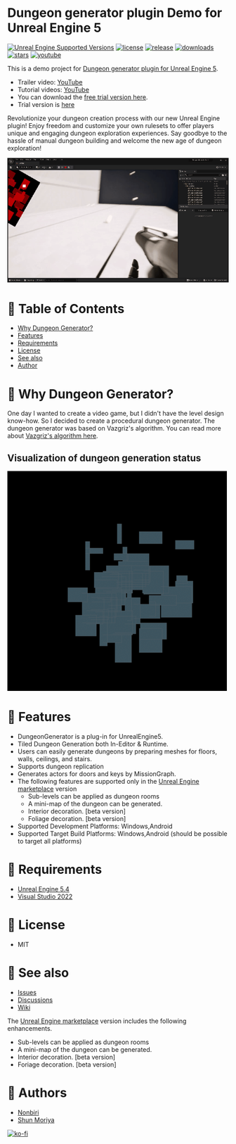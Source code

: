 # Dungeon generator plugin Demo for Unreal Engine 5

[![Unreal Engine Supported Versions](https://img.shields.io/badge/Unreal_Engine-5.1~5.5-9455CE?logo=unrealengine)](https://www.unrealengine.com/)
[![license](https://img.shields.io/github/license/shun126/UE5-DungeonGeneratorDemo)](https://github.com/shun126/UE5-DungeonGeneratorDemo/blob/main/LICENSE)
[![release](https://img.shields.io/github/v/release/shun126/UE5-DungeonGeneratorDemo)](https://github.com/shun126/UE5-DungeonGeneratorDemo/releases)
[![downloads](https://img.shields.io/github/downloads/shun126/UE5-DungeonGeneratorDemo/total)](https://github.com/shun126/UE5-DungeonGeneratorDemo/releases)
[![stars](https://img.shields.io/github/stars/shun126/UE5-DungeonGeneratorDemo?style=social)](https://github.com/shun126/UE5-DungeonGeneratorDemo/stargazers)
[![youtube](https://img.shields.io/youtube/views/1igd4pls5x8?style=social)](https://youtu.be/1igd4pls5x8)

This is a demo project for [Dungeon generator plugin for Unreal Engine 5](https://www.unrealengine.com/marketplace/slug/36a8b87d859f44439cfe1515975d7197).

* Trailer video: [YouTube](https://youtu.be/1igd4pls5x8)
* Tutorial videos: [YouTube](https://www.youtube.com/playlist?list=PLlMDkSa8bQnK4PDIfkXYorQIucn47ifKO)
* You can download the [free trial version here](https://github.com/shun126/DungeonGenerator).
* Trial version is [here](https://github.com/shun126/DungeonGenerator)

Revolutionize your dungeon creation process with our new Unreal Engine plugin! Enjoy freedom and customize your own rulesets to offer players unique and engaging dungeon exploration experiences. Say goodbye to the hassle of manual dungeon building and welcome the new age of dungeon exploration!

![Screenshot](Document/Screenshot.gif)

# 🚩 Table of Contents
- [Why Dungeon Generator?](#-why-dungeon-generator)
- [Features](#-features)
- [Requirements](#-requirements)
- [License](#-license)
- [See also](#-see-also)
- [Author](#-authors)

# 🤔 Why Dungeon Generator?

One day I wanted to create a video game, but I didn't have the level design know-how. So I decided to create a procedural dungeon generator.
The dungeon generator was based on Vazgriz's algorithm. You can read more about [Vazgriz's algorithm here](https://vazgriz.com/119/procedurally-generated-dungeons/).

## Visualization of dungeon generation status

![DungeonGeneratorStatus](Document/DungeonGenerator01.gif)

# 🎨 Features
* DungeonGenerator is a plug-in for UnrealEngine5.
* Tiled Dungeon Generation both In-Editor & Runtime.
* Users can easily generate dungeons by preparing meshes for floors, walls, ceilings, and stairs.
* Supports dungeon replication
* Generates actors for doors and keys by MissionGraph.
* The following features are supported only in the [Unreal Engine marketplace](https://www.unrealengine.com/marketplace/slug/36a8b87d859f44439cfe1515975d7197) version
  * Sub-levels can be applied as dungeon rooms
  * A mini-map of the dungeon can be generated.
  * Interior decoration. [beta version]
  * Foliage decoration. [beta version]
* Supported Development Platforms: Windows,Android
* Supported Target Build Platforms: Windows,Android (should be possible to target all platforms)

# 🔧 Requirements
* [Unreal Engine 5.4](https://www.unrealengine.com/unreal-engine-5)
* [Visual Studio 2022](https://visualstudio.microsoft.com/)

# 📜 License
* MIT

# 👀 See also
* [Issues](https://github.com/shun126/UE5-DungeonGeneratorDemo/issues)
* [Discussions](https://github.com/shun126/UE5-DungeonGeneratorDemo/discussions)
* [Wiki](https://github.com/shun126/UE5-DungeonGeneratorDemo/wiki)

The [Unreal Engine marketplace](https://www.unrealengine.com/marketplace/slug/36a8b87d859f44439cfe1515975d7197) version includes the following enhancements.
* Sub-levels can be applied as dungeon rooms
* A mini-map of the dungeon can be generated.
* Interior decoration. [beta version]
* Foriage decoration. [beta version]

# 👾 Authors
* [Nonbiri](https://www.youtube.com/channel/UCkLXe57GpUyaOoj2ycREU1Q)
* [Shun Moriya](https://x.com/monjiro1972)

[![ko-fi](https://ko-fi.com/img/githubbutton_sm.svg)](https://ko-fi.com/M4M413XDXB)
